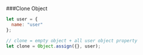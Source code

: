 ###Clone Object
```javascript
let user = { 
  name: "user" 
};

// clone = empty object + all user object property 
let clone = Object.assign({}, user);
```
